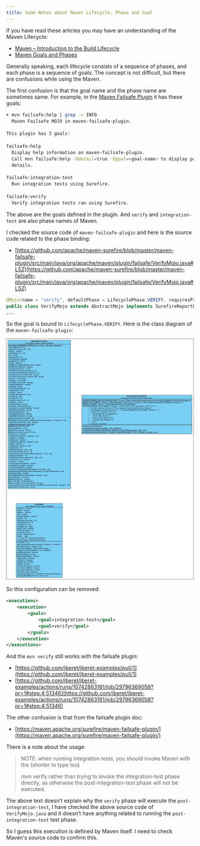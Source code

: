 ```yaml
---
title: Some Notes about Maven Lifecycle, Phase and Goal
---
```


If you have read these articles you may have an understanding of the Maven Lifecycle:

- [Maven – Introduction to the Build Lifecycle](https://maven.apache.org/guides/introduction/introduction-to-the-lifecycle.html)
- [Maven Goals and Phases](https://www.baeldung.com/maven-goals-phases)

Generally speaking, each lifecycle consists of a sequence of phases, and each phase is a sequence of goals. The concept is not difficult, but there are confusions while using the Maven.

The first confusion is that the goal name and the phase name are sometimes same. For example, in the [Maven Failsafe Plugin](https://maven.apache.org/surefire/maven-failsafe-plugin/) it has these goals:

```bash
➤ mvn failsafe:help | grep -v INFO
  Maven Failsafe MOJO in maven-failsafe-plugin.

This plugin has 3 goals:

failsafe:help
  Display help information on maven-failsafe-plugin.
  Call mvn failsafe:help -Ddetail=true -Dgoal=<goal-name> to display parameter
  details.

failsafe:integration-test
  Run integration tests using Surefire.

failsafe:verify
  Verify integration tests ran using Surefire.
```

The above are the goals defined in the plugin. And `verify` and `integration-test` are also phase names of Maven.

I checked the source code of `maven-failsafe-plugin` and here is the source code related to the phase binding:

- [https://github.com/apache/maven-surefire/blob/master/maven-failsafe-plugin/src/main/java/org/apache/maven/plugin/failsafe/VerifyMojo.java#L52](https://github.com/apache/maven-surefire/blob/master/maven-failsafe-plugin/src/main/java/org/apache/maven/plugin/failsafe/VerifyMojo.java#L52)

```java
@Mojo(name = "verify", defaultPhase = LifecyclePhase.VERIFY, requiresProject = true, threadSafe = true)
public class VerifyMojo extends AbstractMojo implements SurefireReportParameters {
...
```

So the goal is bound to `LifecyclePhase.VERIFY`. Here is the class diagram of the `maven-failsafe-plugin`:

![](https://raw.githubusercontent.com/liweinan/blogpics2024/main/0907/failsafe-mojo.jpg)

So this configuration can be removed:

```xml
<executions>
    <execution>
        <goals>
            <goal>integration-test</goal>
            <goal>verify</goal>
        </goals>
    </execution>
</executions>
```

And the `mvn verify` still works with the failsafe plugin:

- [https://github.com/jberet/jberet-examples/pull/1](https://github.com/jberet/jberet-examples/pull/1)
- [https://github.com/jberet/jberet-examples/actions/runs/10742863181/job/29796369058?pr=1#step:4:51346](https://github.com/jberet/jberet-examples/actions/runs/10742863181/job/29796369058?pr=1#step:4:51346)

The other confusion is that from the failsafe plugin doc: 

- [https://maven.apache.org/surefire/maven-failsafe-plugin/](https://maven.apache.org/surefire/maven-failsafe-plugin/)

There is a note about the usage:

> NOTE: when running integration tests, you should invoke Maven with the (shorter to type too)
>
> mvn verify
> rather than trying to invoke the integration-test phase directly, as otherwise the post-integration-test phase will not be executed.

The above text doesn’t explain why the `verify` phase will execute the `post-integration-test`, I have checked the above source code of `VerifyMojo.java` and it doesn’t have anything related to running the `post-integration-test` test phase.

So I guess this execution is defined by Maven itself. I need to check Maven's source code to confirm this.

